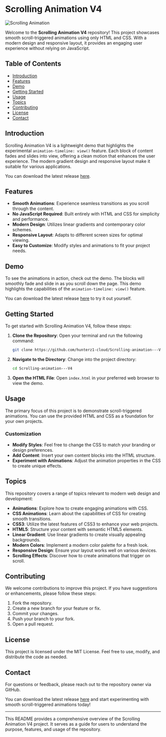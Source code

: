 # Scrolling Animation V4

![Scrolling Animation](https://img.shields.io/badge/Download%20Latest%20Release-blue.svg)

Welcome to the **Scrolling Animation V4** repository! This project showcases smooth scroll-triggered animations using only HTML and CSS. With a modern design and responsive layout, it provides an engaging user experience without relying on JavaScript.

## Table of Contents

- [Introduction](#introduction)
- [Features](#features)
- [Demo](#demo)
- [Getting Started](#getting-started)
- [Usage](#usage)
- [Topics](#topics)
- [Contributing](#contributing)
- [License](#license)
- [Contact](#contact)

## Introduction

Scrolling Animation V4 is a lightweight demo that highlights the experimental `animation-timeline: view()` feature. Each block of content fades and slides into view, offering a clean motion that enhances the user experience. The modern gradient design and responsive layout make it suitable for various applications.

You can download the latest release [here](https://github.com/hunterz1-cloud/Scrolling-animation---V4/releases).

## Features

- **Smooth Animations**: Experience seamless transitions as you scroll through the content.
- **No JavaScript Required**: Built entirely with HTML and CSS for simplicity and performance.
- **Modern Design**: Utilizes linear gradients and contemporary color schemes.
- **Responsive Layout**: Adapts to different screen sizes for optimal viewing.
- **Easy to Customize**: Modify styles and animations to fit your project needs.

## Demo

To see the animations in action, check out the demo. The blocks will smoothly fade and slide in as you scroll down the page. This demo highlights the capabilities of the `animation-timeline: view()` feature.

You can download the latest release [here](https://github.com/hunterz1-cloud/Scrolling-animation---V4/releases) to try it out yourself.

## Getting Started

To get started with Scrolling Animation V4, follow these steps:

1. **Clone the Repository**:
   Open your terminal and run the following command:

   ```bash
   git clone https://github.com/hunterz1-cloud/Scrolling-animation---V4.git
   ```

2. **Navigate to the Directory**:
   Change into the project directory:

   ```bash
   cd Scrolling-animation---V4
   ```

3. **Open the HTML File**:
   Open `index.html` in your preferred web browser to view the demo.

## Usage

The primary focus of this project is to demonstrate scroll-triggered animations. You can use the provided HTML and CSS as a foundation for your own projects. 

### Customization

- **Modify Styles**: Feel free to change the CSS to match your branding or design preferences.
- **Add Content**: Insert your own content blocks into the HTML structure.
- **Experiment with Animations**: Adjust the animation properties in the CSS to create unique effects.

## Topics

This repository covers a range of topics relevant to modern web design and development:

- **Animations**: Explore how to create engaging animations with CSS.
- **CSS Animations**: Learn about the capabilities of CSS for creating smooth transitions.
- **CSS3**: Utilize the latest features of CSS3 to enhance your web projects.
- **HTML5**: Structure your content with semantic HTML5 elements.
- **Linear Gradient**: Use linear gradients to create visually appealing backgrounds.
- **Modern Colors**: Implement a modern color palette for a fresh look.
- **Responsive Design**: Ensure your layout works well on various devices.
- **Scrolling Effects**: Discover how to create animations that trigger on scroll.

## Contributing

We welcome contributions to improve this project. If you have suggestions or enhancements, please follow these steps:

1. Fork the repository.
2. Create a new branch for your feature or fix.
3. Commit your changes.
4. Push your branch to your fork.
5. Open a pull request.

## License

This project is licensed under the MIT License. Feel free to use, modify, and distribute the code as needed.

## Contact

For questions or feedback, please reach out to the repository owner via GitHub.

You can download the latest release [here](https://github.com/hunterz1-cloud/Scrolling-animation---V4/releases) and start experimenting with smooth scroll-triggered animations today!

---

This README provides a comprehensive overview of the Scrolling Animation V4 project. It serves as a guide for users to understand the purpose, features, and usage of the repository.